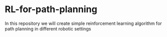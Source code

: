 # RL-for-path-planning
In this repository we will create simple reinforcement learning algorithm for path planning in different robotic settings
